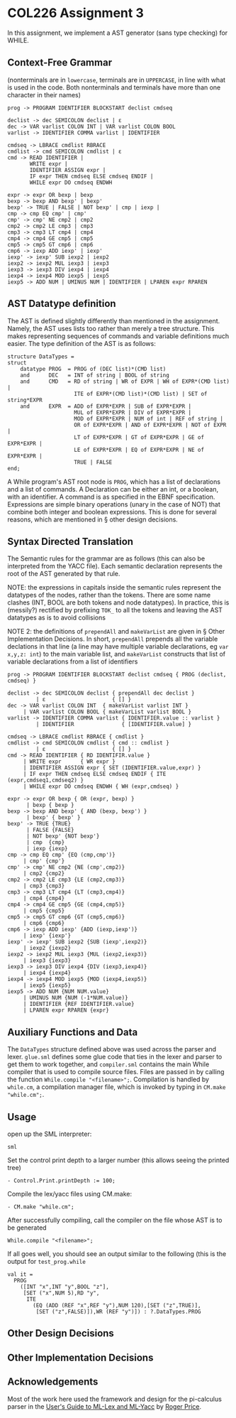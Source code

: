 # COL226 Assignment 3

In this assignment, we implement a AST generator (sans type checking) for WHILE.

## Context-Free Grammar

(nonterminals are in `lowercase`, terminals are in `UPPERCASE`, in line with 
what is used in the code. Both nonterminals and terminals have more than one
character in their names)

```
prog -> PROGRAM IDENTIFIER BLOCKSTART declist cmdseq

declist -> dec SEMICOLON declist | ε
dec -> VAR varlist COLON INT | VAR varlist COLON BOOL
varlist -> IDENTIFIER COMMA varlist | IDENTIFIER

cmdseq -> LBRACE cmdlist RBRACE
cmdlist -> cmd SEMICOLON cmdlist | ε
cmd -> READ IDENTIFIER | 
       WRITE expr |
       IDENTIFIER ASSIGN expr |
       IF expr THEN cmdseq ELSE cmdseq ENDIF |
       WHILE expr DO cmdseq ENDWH

expr -> expr OR bexp | bexp
bexp -> bexp AND bexp' | bexp'
bexp' -> TRUE | FALSE | NOT bexp' | cmp | iexp |
cmp -> cmp EQ cmp' | cmp'
cmp' -> cmp' NE cmp2 | cmp2
cmp2 -> cmp2 LE cmp3 | cmp3
cmp3 -> cmp3 LT cmp4 | cmp4
cmp4 -> cmp4 GE cmp5 | cmp5
cmp5 -> cmp5 GT cmp6 | cmp6
cmp6 -> iexp ADD iexp' | iexp'
iexp' -> iexp' SUB iexp2 | iexp2
iexp2 -> iexp2 MUL iexp3 | iexp3
iexp3 -> iexp3 DIV iexp4 | iexp4
iexp4 -> iexp4 MOD iexp5 | iexp5
iexp5 -> ADD NUM | UMINUS NUM | IDENTIFIER | LPAREN expr RPAREN
```

## AST Datatype definition

The AST is defined slightly differently than mentioned in the assignment. Namely,
the AST uses lists too rather than merely a tree structure. This makes representing
sequences of commands and variable definitions much easier. The type definition
of the AST is as follows:

```
structure DataTypes =
struct 
    datatype PROG  = PROG of (DEC list)*(CMD list)
    and      DEC   = INT of string | BOOL of string 
    and      CMD   = RD of string | WR of EXPR | WH of EXPR*(CMD list) | 
                     ITE of EXPR*(CMD list)*(CMD list) | SET of string*EXPR
    and      EXPR  = ADD of EXPR*EXPR | SUB of EXPR*EXPR | 
                     MUL of EXPR*EXPR | DIV of EXPR*EXPR | 
                     MOD of EXPR*EXPR | NUM of int | REF of string |
                     OR of EXPR*EXPR | AND of EXPR*EXPR | NOT of EXPR |
                     LT of EXPR*EXPR | GT of EXPR*EXPR | GE of EXPR*EXPR |
                     LE of EXPR*EXPR | EQ of EXPR*EXPR | NE of EXPR*EXPR |
                     TRUE | FALSE
end;
```

A While program's AST root node is `PROG`, which has a list of declarations and 
a list of commands. A Declaration can be either an int, or a boolean, with an 
identifier. A command is as specified in the EBNF specification. Expressions
are simple binary operations (unary in the case of NOT) that combine both integer
and boolean expressions. This is done for several reasons, which are mentioned 
in § other design decisions.

## Syntax Directed Translation

The Semantic rules for the grammar are as follows (this can also be interpreted
from the YACC file). Each semantic declaration represents the root of the AST
generated by that rule.

NOTE: the expressions in capitals inside the semantic rules represent the datatypes
of the nodes, rather than the tokens. There are some name clashes (INT, BOOL are
both tokens and node datatypes). In practice, this is (messily?) rectified by
prefixing `TOK_` to all the tokens and leaving the AST datatypes as is to 
avoid collisions

NOTE 2: the definitions of `prependAll` and `makeVarList` are given in § Other
Implementation Decisions. In short, `prependAll` prepends all the variable declations
in that line (a line may have multiple variable declarations, eg `var x,y,z: int`)
to the main variable list, and `makeVarList` constructs that list of variable
declarations from a list of identifiers

```
prog -> PROGRAM IDENTIFIER BLOCKSTART declist cmdseq { PROG (declist, cmdseq) }

declist -> dec SEMICOLON declist { prependAll dec declist }
         | ε                     { [] }
dec -> VAR varlist COLON INT  { makeVarList varlist INT }
     | VAR varlist COLON BOOL { makeVarList varlist BOOL }
varlist -> IDENTIFIER COMMA varlist { IDENTIFIER.value :: varlist }
         | IDENTIFIER               { [IDENTIFIER.value] }

cmdseq -> LBRACE cmdlist RBRACE { cmdlist }
cmdlist -> cmd SEMICOLON cmdlist { cmd :: cmdlist }
         | ε                     { [] }
cmd -> READ IDENTIFIER { RD IDENTIFIR.value }
     | WRITE expr      { WR expr }
     | IDENTIFIER ASSIGN expr { SET (IDENTIFIER.value,expr) }
     | IF expr THEN cmdseq ELSE cmdseq ENDIF { ITE (expr,cmdseq1,cmdseq2) }
     | WHILE expr DO cmdseq ENDWH { WH (expr,cmdseq) }

expr -> expr OR bexp { OR (expr, bexp) }
      | bexp { bexp }
bexp -> bexp AND bexp' { AND (bexp, bexp') }
      | bexp' { bexp' }
bexp' -> TRUE {TRUE}
      | FALSE {FALSE}
      | NOT bexp' {NOT bexp'}
      | cmp  {cmp}
      | iexp {iexp}
cmp -> cmp EQ cmp' {EQ (cmp,cmp')}
     | cmp' {cmp'}
cmp' -> cmp' NE cmp2 {NE (cmp',cmp2)}
     | cmp2 {cmp2}
cmp2 -> cmp2 LE cmp3 {LE (cmp2,cmp3)}
     | cmp3 {cmp3}
cmp3 -> cmp3 LT cmp4 {LT (cmp3,cmp4)}
     | cmp4 {cmp4}
cmp4 -> cmp4 GE cmp5 {GE (cmp4,cmp5)}
     | cmp5 {cmp5}
cmp5 -> cmp5 GT cmp6 {GT (cmp5,cmp6)}
     | cmp6 {cmp6}
cmp6 -> iexp ADD iexp' {ADD (iexp,iexp')}
     | iexp' {iexp'}
iexp' -> iexp' SUB iexp2 {SUB (iexp',iexp2)}
     | iexp2 {iexp2}
iexp2 -> iexp2 MUL iexp3 {MUL (iexp2,iexp3)}
     | iexp3 {iexp3}
iexp3 -> iexp3 DIV iexp4 {DIV (iexp3,iexp4)}
     | iexp4 {iexp4}
iexp4 -> iexp4 MOD iexp5 {MOD (iexp4,iexp5)}
     | iexp5 {iexp5}
iexp5 -> ADD NUM {NUM NUM.value}
     | UMINUS NUM {NUM (-1*NUM.value)}
     | IDENTIFIER {REF IDENTIFIER.value}
     | LPAREN expr RPAREN {expr}
```

## Auxiliary Functions and Data
The `DataTypes` structure defined above was used across the parser and lexer. 
`glue.sml` defines some glue code that ties in the lexer and parser to get them
to work together, and `compiler.sml` contains the main While compiler that is
used to compile source files. Files are passed in by calling the function 
`While.compile "<filename>";`. Compilation is handled by `while.cm`, a compilation
manager file, which is invoked by typing in `CM.make "while.cm";`. 

## Usage
open up the SML interpreter:

```sml```

Set the control print depth to a larger number (this allows seeing the printed tree)

```- Control.Print.printDepth := 100;```

Compile the lex/yacc files using CM.make:

```- CM.make "while.cm";```

After successfully compiling, call the compiler on the file whose AST is
to be generated

```While.compile "<filename>";```

If all goes well, you should see an output similar to the following (this is 
the output for `test_prog.while`

```
val it =
  PROG
    ([INT "x",INT "y",BOOL "z"],
     [SET ("x",NUM 5),RD "y",
      ITE
        (EQ (ADD (REF "x",REF "y"),NUM 120),[SET ("z",TRUE)],
         [SET ("z",FALSE)]),WR (REF "y")]) : ?.DataTypes.PROG
```

## Other Design Decisions


## Other Implementation Decisions


## Acknowledgements
Most of the work here used the framework and design for the pi-calculus parser
in the [User's Guide to ML-Lex and ML-Yacc](http://rogerprice.org/ug/ug.pdf) by 
[Roger Price](http://rogerprice.org/).  

